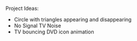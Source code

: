 Project Ideas:
- Circle with triangles appearing and disappearing
- No Signal TV Noise
- TV bouncing DVD icon animation